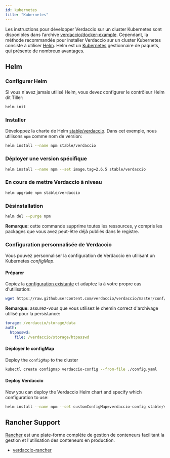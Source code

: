 ```yaml
---
id: kubernetes
title: "Kubernetes"
---
```

Les instructions pour développer Verdaccio sur un cluster Kubernetes sont disponibles dans l’archive [verdaccio/docker-example](https://github.com/verdaccio/docker-examples/tree/master/kubernetes-example). Cependant, la méthode recommandée pour installer Verdaccio sur un cluster Kubernetes consiste à utiliser [Helm](https://helm.sh). Helm est un [Kubernetes](https://kubernetes.io) gestionnaire de paquets, qui présente de nombreux avantages.

## Helm

### Configurer Helm

Si vous n'avez jamais utilisé Helm, vous devez configurer le contrôleur Helm dit Tiller:

```bash
helm init
```

### Installer

Développez la charte de Helm [stable/verdaccio](https://github.com/kubernetes/charts/tree/master/stable/verdaccio). Dans cet exemple, nous utilisons `npm` comme nom de version:

```bash
helm install --name npm stable/verdaccio
```

### Déployer une version spécifique

```bash
helm install --name npm --set image.tag=2.6.5 stable/verdaccio
```

### En cours de mettre Verdaccio à niveau

```bash
helm upgrade npm stable/verdaccio
```

### Désinstallation

```bash
helm del --purge npm
```

**Remarque:** cette commande supprime toutes les ressources, y compris les packages que vous avez peut-être déjà publiés dans le registre.

### Configuration personnalisée de Verdaccio

Vous pouvez personnaliser la configuration de Verdaccio en utilisant un Kubernetes *configMap*.

#### Préparer

Copiez la [configuration existante](https://github.com/verdaccio/verdaccio/blob/master/conf/full.yaml) et adaptez la à votre propre cas d'utilisation:

```bash
wget https://raw.githubusercontent.com/verdaccio/verdaccio/master/conf/full.yaml -O config.yaml
```

**Remarque:** assurez-vous que vous utilisez le chemin correct d'archivage utilisé pour la persistance:

```yaml
torage: /verdaccio/storage/data
auth:
  htpasswd:
    file: /verdaccio/storage/htpasswd
```

#### Déployer le configMap

Deploy the `configMap` to the cluster

```bash
kubectl create configmap verdaccio-config --from-file ./config.yaml
```

#### Deploy Verdaccio

Now you can deploy the Verdaccio Helm chart and specify which configuration to use:

```bash
helm install --name npm --set customConfigMap=verdaccio-config stable/verdaccio
```

## Rancher Support

[Rancher](http://rancher.com/) est une plate-forme complète de gestion de conteneurs facilitant la gestion et l'utilisation des conteneurs en production.

* [verdaccio-rancher](https://github.com/lgaticaq/verdaccio-rancher)